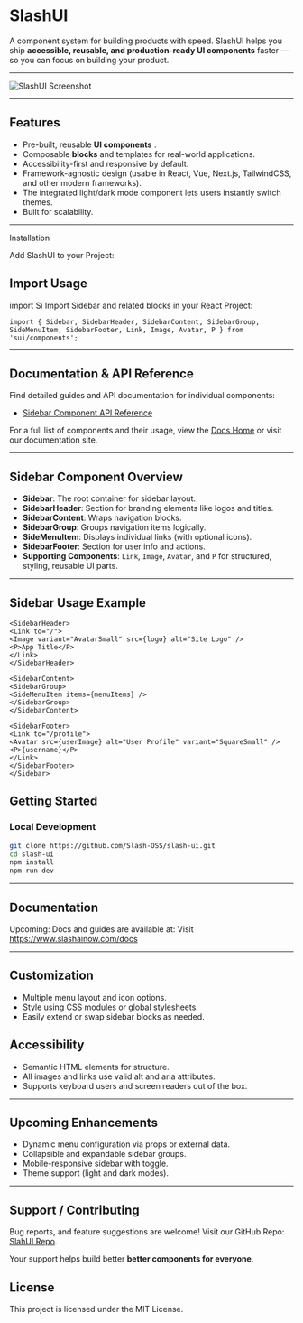 # SlashUI

A component system for building products with speed. SlashUI helps you ship **accessible, reusable, and production-ready UI components** faster — so you can focus on building your product.

---

![SlashUI Screenshot](https://github.com/connectwithshivamk/connectwithshivamk/blob/main/firstv-sidebar.png?raw=true)

---

## Features

* Pre-built, reusable **UI components** .
* Composable **blocks** and templates for real-world applications.
* Accessibility-first and responsive by default.
* Framework-agnostic design (usable in React, Vue, Next.js, TailwindCSS, and other modern frameworks).
* The integrated light/dark mode component lets users instantly switch themes.
* Built for scalability.

---

Installation 

Add SlashUI to your Project:

## Import Usage
import Si
Import Sidebar and related blocks in your React Project:

`import {
Sidebar,
SidebarHeader,
SidebarContent,
SidebarGroup,
SideMenuItem,
SidebarFooter,
Link,
Image,
Avatar,
P
} from 'sui/components';`

---

## Documentation & API Reference

Find detailed guides and API documentation for individual components:

- [Sidebar Component API Reference](https://github.com/Slash-OSS/slash-ui/tree/main/src/sui/components/sidebar)

For a full list of components and their usage, view the [Docs Home](docs/README.md) or visit our documentation site.

---

## Sidebar Component Overview

- **Sidebar**: The root container for sidebar layout.
- **SidebarHeader**: Section for branding elements like logos and titles.
- **SidebarContent**: Wraps navigation blocks.
- **SidebarGroup**: Groups navigation items logically.
- **SideMenuItem**: Displays individual links (with optional icons).
- **SidebarFooter**: Section for user info and actions.
- **Supporting Components**: `Link`, `Image`, `Avatar`, and `P` for structured, styling, reusable UI parts.

---

## Sidebar Usage Example

```<Sidebar>
<SidebarHeader>
<Link to="/">
<Image variant="AvatarSmall" src={logo} alt="Site Logo" />
<P>App Title</P>
</Link>
</SidebarHeader>

<SidebarContent>
<SidebarGroup>
<SideMenuItem items={menuItems} />
</SidebarGroup>
</SidebarContent>

<SidebarFooter>
<Link to="/profile">
<Avatar src={userImage} alt="User Profile" variant="SquareSmall" />
<P>{username}</P>
</Link>
</SidebarFooter>
</Sidebar>
```

## Getting Started

### Local Development 

```bash
git clone https://github.com/Slash-OSS/slash-ui.git
cd slash-ui
npm install  
npm run dev
```
---

## Documentation

Upcoming: Docs and guides are available at:
Visit https://www.slashainow.com/docs

---

## Customization

- Multiple menu layout and icon options.
- Style using CSS modules or global stylesheets.
- Easily extend or swap sidebar blocks as needed.

## Accessibility

- Semantic HTML elements for structure.
- All images and links use valid alt and aria attributes.
- Supports keyboard users and screen readers out of the box.

---

## Upcoming Enhancements

- Dynamic menu configuration via props or external data.
- Collapsible and expandable sidebar groups.
- Mobile-responsive sidebar with toggle.
- Theme support (light and dark modes).

---

## Support / Contributing

Bug reports, and feature suggestions are welcome! Visit our GitHub Repo:
[SlahUI Repo](https://discord.gg/kw5wVaBkN8).

Your support helps build better **better components for everyone**.

## License

This project is licensed under the MIT License.

